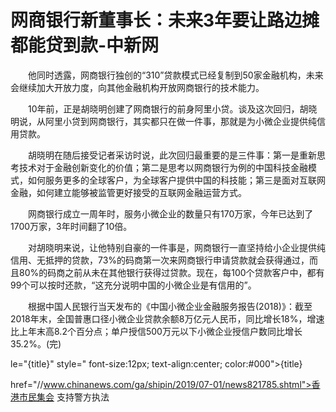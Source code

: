 # 网商银行新董事长：未来3年要让路边摊都能贷到款-中新网

　　他同时透露，网商银行独创的“310”贷款模式已经复制到50家金融机构，未来会继续加大开放力度，向其他金融机构开放网商银行的技术能力。

　　10年前，正是胡晓明创建了网商银行的前身阿里小贷。谈及这次回归，胡晓明说，从阿里小贷到网商银行，其实都只在做一件事，那就是为小微企业提供纯信用贷款。

　　胡晓明在随后接受记者采访时说，此次回归最重要的是三件事：第一是重新思考技术对于金融创新变化的价值；第二是思考以网商银行为例的中国科技金融模式，如何服务更多的全球客户，为全球客户提供中国的科技能；第三是面对互联网金融，如何建立能够被监管更好接受的互联网金融运营方式。

　　网商银行成立一周年时，服务小微企业的数量只有170万家，今年已达到了1700万家，3年时间翻了10倍。

　　对胡晓明来说，让他特别自豪的一件事是，网商银行一直坚持给小企业提供纯信用、无抵押的贷款，73%的码商第一次来网商银行申请贷款就会获得通过，而且80%的码商之前从未在其他银行获得过贷款。现在，每100个贷款客户中，都有99个可以按时还款，“这充分说明中国的小微企业是有信用的”。

　　根据中国人民银行当天发布的《中国小微企业金融服务报告(2018)》：截至2018年末，全国普惠口径小微企业贷款余额8万亿元人民币，同比增长18%，增速比上年末高8.2个百分点；单户授信500万元以下小微企业授信户数同比增长35.2%。(完)

le="{title}" style=" font-size:12px; text-align:center; color:#000">{title}

href="//www.chinanews.com/ga/shipin/2019/07-01/news821785.shtml">香港市民集会 支持警方执法
